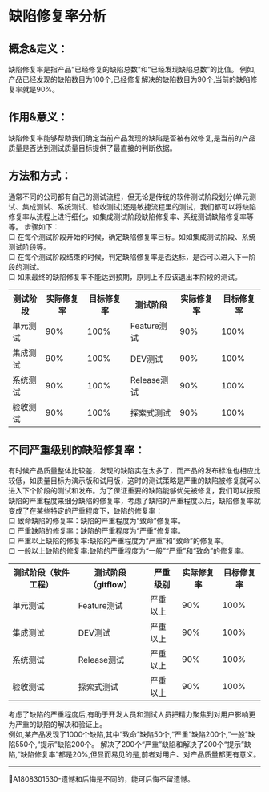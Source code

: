 # 缺陷修复率分析

## 概念&定义：
缺陷修复率是指产品“已经修复的缺陷总数”和“已经发现缺陷总数”的比值。
例如,产品已经发现的缺陷数目为100个,已经修复解决的缺陷数目为90个,当前的缺陷修复率就是90%。

## 作用&意义：
缺陷修复率能够帮助我们确定当前产品发现的缺陷是否被有效修复,是当前的产品质量是否达到测试质量目标提供了最直接的判断依据。

## 方法和方式：
通常不同的公司都有自己的测试流程，但无论是传统的软件测试阶段划分(单元测试、集成测试、系统测试、验收测试)还是敏捷流程里的测试，我们都可以将缺陷修复率从流程上进行细化，如集成测试阶段缺陷修复率、系统测试缺陷修复率等等。
步骤如下：   
口  在每个测试阶段开始的时候，确定缺陷修复率目标。如如集成测试阶段、系统测试阶段等。   
口  在每个测试阶段结束的时候，判定缺陷修复率是否达标，是否可以进入下一阶段的测试。   
口  如果最终的缺陷修复率不能达到预期，原则上不应该退出本阶段的测试。
<table>
	<tr>
		<th>测试阶段</th>
		<th>实际修复率</th>
		<th>目标修复率</th>
		<th>测试阶段</th>
		<th>实际修复率</th>
		<th>目标修复率</th>
	</tr>
	<tr>
		<td >单元测试</td>
		<td>90%</td>
		<td>100%</td>
		<td >Feature测试</td>
		<td>90%</td>
		<td>100%</td>
	</tr>
	<tr>
		<td >集成测试</td>
		<td>90%</td>
		<td>100%</td>
		<td >DEV测试</td>
		<td>90%</td>
		<td>100%</td>
	</tr>
	<tr>
		<td >系统测试</td>
		<td>90%</td>
		<td>100%</td>
		<td >Release测试</td>
		<td>90%</td>
		<td>100%</td>
	</tr>
	<tr>
		<td >验收测试</td>
		<td>90%</td>
		<td>100%</td>
		<td >探索式测试</td>
		<td>90%</td>
		<td>100%</td>
	</tr>
</table>

## 不同严重级别的缺陷修复率：
有时候产品质量整体比较差，发现的缺陷实在太多了，而产品的发布标准也相应比较低，如质量目标为演示版和试用版，这时的测试策略是严重的缺陷被修复就可以进入下个阶段的测试和发布。为了保证重要的缺陷能够优先被修复，我们可以按照缺陷的严重程度来细分缺陷的修复率，考虑了缺陷的严重程度以后，缺陷修复率就变成了在某些特定的严重程度下，缺陷的修复率：    
口  致命缺陷的修复率：缺陷的严重程度为“致命”修复率。   
口  严重缺陷的修复率：缺陷的严重程度为“严重”修复率。   
口  严重以上缺陷的修复率:缺陷的严重程度为“严重”和“致命”的修复率。  
口  一般以上缺陷的修复率:缺陷的严重程度为“一般”“严重”和“致命”的修复率。 
<table>
	<tr>
		<th>测试阶段（软件工程）</th>
		<th>测试阶段（gitflow）</th>
		<th>严重级别</th>
		<th>实际修复率</th>
		<th>目标修复率</th>
	</tr>
	<tr>
		<td >单元测试</td>
		<td >Feature测试</td>
		<td>严重以上</td>
		<td>90%</td>
		<td>100%</td>
	</tr>
	<tr>
		<td >集成测试</td>
		<td >DEV测试</td>
		<td>严重以上</td>
		<td>90%</td>
		<td>100%</td>
	</tr>
	<tr>
		<td >系统测试</td>
		<td >Release测试</td>
		<td>严重以上</td>
		<td>90%</td>
		<td>100%</td>
	</tr>
	<tr>
		<td >验收测试</td>
		<td >探索式测试</td>
		<td>严重以上</td>
		<td>90%</td>
		<td>100%</td>
	</tr>
</table>
 

考虑了缺陷的严重程度后,有助于开发人员和测试人员把精力聚焦到对用户影响更为严重的缺陷的解决和验证上。   
例如,某产品发现了1000个缺陷,其中“致命”缺陷50个,“严重”缺陷200个,“一般”缺陷550个,“提示”缺陷200个。
解决了200个“严重”缺陷和解决了200个“提示”缺陷,“缺陷修复率”都是20%,但显而易见的是,前者对用户、对产品质量都更有意义。

* * *
:bell:A1808301530-遗憾和后悔是不同的，能可后悔不留遗憾。
